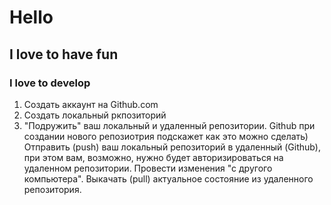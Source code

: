 # Hello

## I love to have fun

### I love to develop

1. Создать аккаунт на Github.com
2. Создать локальный ркпозиторий 
3. "Подружить" ваш локальный и удаленный репозитории. Github при создании нового репозиотрия подскажет как это можно сделать)
Отправить (push) ваш локальный репозиторий в удаленный (Github), при этом вам, возможно, нужно будет авторизироваться на удаленном репозитории.
Провести изменения "с другого компьютера".
Выкачать (pull) актуальное состояние из удаленного репозитория.
